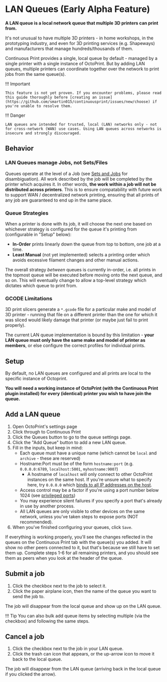 # LAN Queues (Early Alpha Feature)

**A LAN queue is a local network queue that multiple 3D printers can print from.**

It's not unusual to have multiple 3D printers - in home workshops, in the prototyping industry, and even for 3D printing services (e.g. Shapeways) and manufacturers that manage hundreds/thousands of them.

Continuous Print provides a single, local queue by default - managed by a single printer with a single instance of OctoPrint. But by adding LAN queues, multiple printers can coordinate together over the network to print jobs from the same queue(s).

!!! Important

    This feature is not yet proven. If you encounter problems, please read this guide thoroughly before [creating an issue](https://github.com/smartin015/continuousprint/issues/new/choose) if you're unable to resolve them.

!!! Danger

    LAN queues are intended for trusted, local (LAN) networks only - not for cross-network (WAN) use cases. Using LAN queues across networks is insecure and strongly discouraged.

## Behavior

### LAN Queues manage Jobs, not Sets/Files

Queues operate at the level of a Job (see [Sets and Jobs](/advanced-queuing/#sets-and-jobs) for disambiguation). All work described by the job will be completed by the printer which acquires it. In other words, **the work within a job will not be distributed across printers**. This is to ensure compatability with future work to support WAN / decentralized network printing, ensuring that all prints of any job are guaranteed to end up in the same place.

### Queue Strategies

When a printer is done with its job, it will choose the next one based on whichever strategy is configured for the queue it's printing from (configurable in "Setup" below):

*  **In-Order** prints linearly down the queue from top to bottom, one job at a time.
*  **Least Manual** (not yet implemented) selects a printing order which avoids excessive filament changes and other manual actions.

The overall strategy *between* queues is currently in-order, i.e. all prints in the topmost queue will be executed before moving onto the next queue, and so on. This will eventually change to allow a top-level strategy which dictates which queue to print from.

### GCODE Limitations

3D print slicers generate a `*.gcode` file for a particular make and model of 3D printer - running that file on a different printer than the one for which it was sliced would likely damage that printer (or maybe just fail to print properly).

The current LAN queue implementation is bound by this limitation - **your LAN queue must only have the same make and model of printer as members**, or else configure the correct profiles for individual prints.

## Setup

By default, no LAN queues are configured and all prints are local to the specific instance of Octoprint.

**You will need a working instance of OctoPrint (with the Continuous Print plugin installed) for every (identical) printer you wish to have join the queue.**

## Add a LAN queue

1. Open OctoPrint's settings page
2. Click through to Continuous Print
3. Click the Queues button to go to the queue settings page.
4. Click the "Add Queue" button to add a new LAN queue.
5. Fill in the inputs, but keep in mind:
    * Each queue must have a unique name (which cannot be `local` and `archive` - these are reserved)
    * Hostname:Port must be of the form `hostname:port` (e.g. `0.0.0.0:6789`, `localhost:5001`, `myhostname:9007`)
        * A hostname of `localhost` will only connect to other OctoPrint instances on the same host. If you're unsure what to specify here, try `0.0.0.0` which [binds to all IP addresses on the host](https://en.wikipedia.org/wiki/0.0.0.0).
    * Access control may be a factor if you're using a port number below 1024 (see [privileged ports](https://www.w3.org/Daemon/User/Installation/PrivilegedPorts.html))
    * You may experience silent failures if you specify a port that's already in use by another process.
    * All LAN queues are only visible to other devices on the same network, unless you've taken steps to expose ports (NOT recommended).
6. When you've finished configuring your queues, click `Save`.

If everything is working properly, you'll see the changes reflected in the queues on the Continuous Print tab with the queue(s) you added. It will show no other peers connected to it, but that's because we still have to set them up. Complete steps 1-6 for all remaining printers, and you should see them as peers when you look at the header of the queue.

## Submit a job

1. Click the checkbox next to the job to select it.
2. Click the paper airplane icon, then the name of the queue you want to send the job to.

The job will disappear from the local queue and show up on the LAN queue.

!!! Tip
    You can also bulk add queue items by selecting multiple (via the checkbox) and following the same steps.

## Cancel a job

1. Click the checkbox next to the job in your LAN queue.
1. Click the trash can icon that appears, or the up-arrow icon to move it back to the local queue.

The job will disappear from the LAN queue (arriving back in the local queue if you clicked the arrow).
